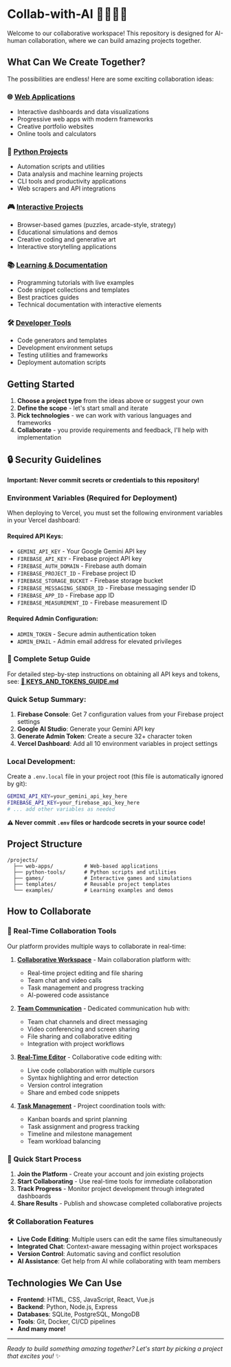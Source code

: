 # Collab-with-AI 🤖🤝👨‍💻

Welcome to our collaborative workspace! This repository is designed for AI-human collaboration, where we can build amazing projects together.

## What Can We Create Together?

The possibilities are endless! Here are some exciting collaboration ideas:

### 🌐 [Web Applications](./projects/web-apps/)
- Interactive dashboards and data visualizations
- Progressive web apps with modern frameworks
- Creative portfolio websites
- Online tools and calculators

### 🐍 [Python Projects](./projects/python-tools/)
- Automation scripts and utilities
- Data analysis and machine learning projects
- CLI tools and productivity applications
- Web scrapers and API integrations

### 🎮 [Interactive Projects](./projects/games/)
- Browser-based games (puzzles, arcade-style, strategy)
- Educational simulations and demos
- Creative coding and generative art
- Interactive storytelling applications

### 📚 [Learning & Documentation](./projects/learning/)
- Programming tutorials with live examples
- Code snippet collections and templates
- Best practices guides
- Technical documentation with interactive elements

### 🛠️ [Developer Tools](./projects/developer-tools/)
- Code generators and templates
- Development environment setups
- Testing utilities and frameworks
- Deployment automation scripts

## Getting Started

1. **Choose a project type** from the ideas above or suggest your own
2. **Define the scope** - let's start small and iterate
3. **Pick technologies** - we can work with various languages and frameworks
4. **Collaborate** - you provide requirements and feedback, I'll help with implementation

## 🔒 Security Guidelines

**Important: Never commit secrets or credentials to this repository!**

### Environment Variables (Required for Deployment)

When deploying to Vercel, you must set the following environment variables in your Vercel dashboard:

#### Required API Keys:
- `GEMINI_API_KEY` - Your Google Gemini API key
- `FIREBASE_API_KEY` - Firebase project API key
- `FIREBASE_AUTH_DOMAIN` - Firebase auth domain
- `FIREBASE_PROJECT_ID` - Firebase project ID
- `FIREBASE_STORAGE_BUCKET` - Firebase storage bucket
- `FIREBASE_MESSAGING_SENDER_ID` - Firebase messaging sender ID
- `FIREBASE_APP_ID` - Firebase app ID
- `FIREBASE_MEASUREMENT_ID` - Firebase measurement ID

#### Required Admin Configuration:
- `ADMIN_TOKEN` - Secure admin authentication token
- `ADMIN_EMAIL` - Admin email address for elevated privileges

### 📖 Complete Setup Guide

For detailed step-by-step instructions on obtaining all API keys and tokens, see:
**[🔐 KEYS_AND_TOKENS_GUIDE.md](./KEYS_AND_TOKENS_GUIDE.md)**

### Quick Setup Summary:

1. **Firebase Console**: Get 7 configuration values from your Firebase project settings
2. **Google AI Studio**: Generate your Gemini API key
3. **Generate Admin Token**: Create a secure 32+ character token
4. **Vercel Dashboard**: Add all 10 environment variables in project settings

### Local Development:

Create a `.env.local` file in your project root (this file is automatically ignored by git):

```bash
GEMINI_API_KEY=your_gemini_api_key_here
FIREBASE_API_KEY=your_firebase_api_key_here
# ... add other variables as needed
```

**⚠️ Never commit `.env` files or hardcode secrets in your source code!**

## Project Structure

```
/projects/
  ├── web-apps/          # Web-based applications
  ├── python-tools/      # Python scripts and utilities
  ├── games/             # Interactive games and simulations
  ├── templates/         # Reusable project templates
  └── examples/          # Learning examples and demos
```

## How to Collaborate

### 🤝 Real-Time Collaboration Tools

Our platform provides multiple ways to collaborate in real-time:

1. **[Collaborative Workspace](./collaboration.html)** - Main collaboration platform with:
   - Real-time project editing and file sharing
   - Team chat and video calls
   - Task management and progress tracking
   - AI-powered code assistance

2. **[Team Communication](./team-communication.html)** - Dedicated communication hub with:
   - Team chat channels and direct messaging
   - Video conferencing and screen sharing
   - File sharing and collaborative editing
   - Integration with project workflows

3. **[Real-Time Editor](./real-time-editor.html)** - Collaborative code editing with:
   - Live code collaboration with multiple cursors
   - Syntax highlighting and error detection
   - Version control integration
   - Share and embed code snippets

4. **[Task Management](./task-management.html)** - Project coordination tools with:
   - Kanban boards and sprint planning
   - Task assignment and progress tracking
   - Timeline and milestone management
   - Team workload balancing

### 🚀 Quick Start Process

1. **Join the Platform** - Create your account and join existing projects
2. **Start Collaborating** - Use real-time tools for immediate collaboration
3. **Track Progress** - Monitor project development through integrated dashboards
4. **Share Results** - Publish and showcase completed collaborative projects

### 🛠️ Collaboration Features

- **Live Code Editing**: Multiple users can edit the same files simultaneously
- **Integrated Chat**: Context-aware messaging within project workspaces
- **Version Control**: Automatic saving and conflict resolution
- **AI Assistance**: Get help from AI while collaborating with team members

## Technologies We Can Use

- **Frontend**: HTML, CSS, JavaScript, React, Vue.js
- **Backend**: Python, Node.js, Express
- **Databases**: SQLite, PostgreSQL, MongoDB
- **Tools**: Git, Docker, CI/CD pipelines
- **And many more!**

---

*Ready to build something amazing together? Let's start by picking a project that excites you!* ✨